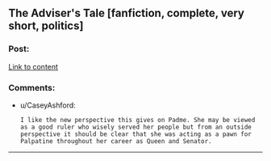 ## The Adviser's Tale [fanfiction, complete, very short, politics]

### Post:

[Link to content](http://zoltanberrigomo.tumblr.com/post/156171009157/the-advisers-tale)

### Comments:

- u/CaseyAshford:
  ```
  I like the new perspective this gives on Padme. She may be viewed as a good ruler who wisely served her people but from an outside perspective it should be clear that she was acting as a pawn for Palpatine throughout her career as Queen and Senator.
  ```

---

